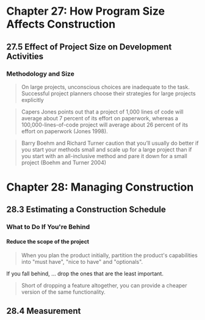 # Chapter 27: How Program Size Affects Construction
## 27.5 Effect of Project Size on Development Activities
### Methodology and Size
> On large projects, unconscious choices are inadequate to the task. Successful project planners choose their strategies for large projects explicitly

> Capers Jones points out that a project of 1,000 lines of code will average about 7 percent of its effort on paperwork, whereas a 100,000-lines-of-code project will average about 26 percent of its effort on paperwork (Jones 1998).

> Barry Boehm and Richard Turner caution that you’ll usually do better if you start your methods small and scale up for a large project than if you start with an all-inclusive method and pare it down for a small project (Boehm and Turner 2004)

# Chapter 28: Managing Construction
## 28.3 Estimating a Construction Schedule
### What to Do If You're Behind
#### Reduce the scope of the project
> When you plan the product initially, partition the product's capabilities into "must have", "nice to have" and "optionals".

If you fall behind, ... drop the ones that are the least important.

> Short of dropping a feature altogether, you can provide a cheaper version of the same functionality.

## 28.4 Measurement


